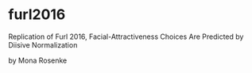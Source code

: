 # furl2016

Replication of Furl 2016, Facial-Attractiveness Choices Are Predicted by Diisive Normalization 

by Mona Rosenke
